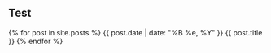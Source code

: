 ## Test

{% for post in site.posts %}
	{{ post.date | date: "%B %e, %Y" }} {{ post.title }}
{% endfor %}